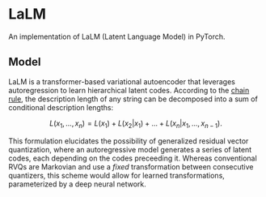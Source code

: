 # LaLM

An implementation of LaLM (Latent Language Model) in PyTorch.

## Model

LaLM is a transformer-based variational autoencoder that leverages autoregression to learn hierarchical latent codes. According to the [chain rule](https://en.wikipedia.org/wiki/Chain_rule_(probability)), the description length of any string can be decomposed into a sum of conditional description lengths:

$$L(x_1, \dots, x_n) = L(x_1) + L(x_2|x_1) + \dots + L(x_n|x_1, \dots, x_{n-1}).$$

This formulation elucidates the possibility of generalized residual vector quantization, where an autoregressive model generates a series of latent codes, each depending on the codes preceeding it. Whereas conventional RVQs are Markovian and use a *fixed* transformation between consecutive quantizers, this scheme would allow for learned transformations, parameterized by a deep neural network.
